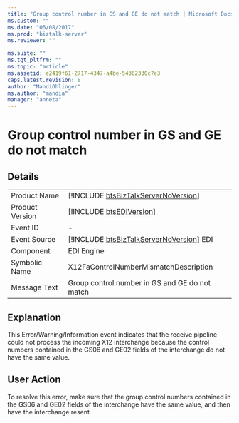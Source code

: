 ```yaml
---
title: "Group control number in GS and GE do not match | Microsoft Docs"
ms.custom: ""
ms.date: "06/08/2017"
ms.prod: "biztalk-server"
ms.reviewer: ""

ms.suite: ""
ms.tgt_pltfrm: ""
ms.topic: "article"
ms.assetid: e2419f61-2717-4347-a4be-54362330c7e3
caps.latest.revision: 8
author: "MandiOhlinger"
ms.author: "mandia"
manager: "anneta"
---
```

# Group control number in GS and GE do not match
## Details  
  
|                 |                                                                                         |
|-----------------|-----------------------------------------------------------------------------------------|
|  Product Name   |   [!INCLUDE [btsBizTalkServerNoVersion](../includes/btsbiztalkservernoversion-md.md)]   |
| Product Version |               [!INCLUDE [btsEDIVersion](../includes/btsediversion-md.md)]               |
|    Event ID     |                                            -                                            |
|  Event Source   | [!INCLUDE [btsBizTalkServerNoVersion](../includes/btsbiztalkservernoversion-md.md)] EDI |
|    Component    |                                       EDI Engine                                        |
|  Symbolic Name  |                          X12FaControlNumberMismatchDescription                          |
|  Message Text   |                     Group control number in GS and GE do not match                      |
  
## Explanation  
 This Error/Warning/Information event indicates that the receive pipeline could not process the incoming X12 interchange because the control numbers contained in the GS06 and GE02 fields of the  interchange do not have the same value.  
  
## User Action  
 To resolve this error, make sure that the group control numbers contained in the GS06 and GE02 fields of the interchange have the same value, and then have the interchange resent.